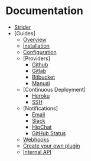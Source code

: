 # Documentation

- [Strider](introduction.md)
- [Guides]
  - [Overview](guides/platform-overview.md)
  - [Installation](guides/how-to-install.md)
  - [Configuration](guides/configuration.md)
  - [Providers]
    - [Github](guides/providers/github.md)
    - [Gitlab](guides/providers/gitlab.md)
    - [Bitbucket](guides/providers/bitbucket.md)
    - [Manual](guides/providers/manual.md)
  - [Continuous Deployment]
    - [Heroku](guides/continuous-deployment/heroku.md)
    - [SSH](guides/continuous-deployment/ssh.md)
  - [Notifications]
    - [Email](guides/notifications/email.md)
    - [Slack](guides/notifications/slack.md)
    - [HipChat](guides/notifications/hipchat.md)
    - [GitHub Status](guides/notifications/github.md)
  - [Webhooks](guides/webhooks.md)
  - [Create your own plugin](guides/create-plugin.md)
  - [Internal API](api.md)
